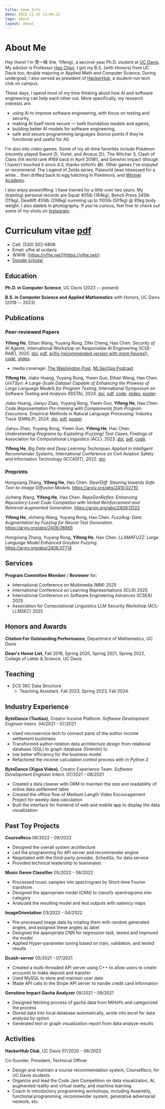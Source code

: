 ```yaml
---
title: Some Info
date: 2022-11-25 11:04:22
tags: about
layout: about
---
```


# About Me

Hey there! I'm 贺一峰 (He, Yifeng), a second-year Ph.D. student at [UC Davis](https://www.ucdavis.edu).
My advisor is Professor [Hao Chen](https://www.cs.ucdavis.edu/~hchen/).
I got my B.S. (with Honors) from UC Davis too,
double majoring in Applied Math and Computer Science.
During undergrad, I also served as president of [HackerHub](https://hackerhub-ucdavis.github.io/),
a student-run tech club on campus.

These days, I spend most of my time thinking about how AI and software engineering can help each other out.
More specifically, my research interests are:

- using AI to improve software engineering, with focus on testing and security,
- making AI itself more secure — both foundation models and agents,
- building better AI models for software engineering,
- safe and secure programming languages (bonus points if they’re functional and useful for AI).

I'm also into video games.
Some of my all-time favorites include Pokémon (recently played Sword 🙃, Violet, and Arceus 😊),
The Witcher 3,
Clash of Clans (hit world rank #169 back in April 2018!),
and Genshin Impact (though I haven’t touched it since 4.4, thanks miHoYo 😅).
Other games I've enjoyed or recommend:
The Legend of Zelda series,
Palworld (was obsessed for a while… then drifted back to egg hatching in Pokémon),
and [Whimel Academy](https://store.steampowered.com/app/2377250/Whimel_Academy/).

<!-- I also love music (from an audiophile perspective) and [photography](https://www.instagram.com/ethan0he1/)! -->

I also enjoy powerlifting.
I have trained for a little over two years.
My (training) personal records are Squat 405lb (184kg), Bench Press 245lb (111kg), Deadlift 455lb (206kg)
summing up to 1105lb (501kg) @ 85kg body weight.
I also dabble in photography.
If you're curious, feel free to check out some of my shots on [Instagram](https://www.instagram.com/yfhe0602/).

# Curriculum vitae [pdf](./yfhe-cv.pdf)

- Cell: (530) 302-6806
- Email: yfhe at ucdavis
- WWW: [https://yfhe.net/](https://yfhe.net/)
- [Google scholar](https://scholar.google.com/citations?user=zNLAMg0AAAAJ&hl=en)

## Education

**Ph.D. in Computer Science**, UC Davis (2023 -- present)

**B.S. in Computer Science and Applied Mathematics** with Honors, UC Davis (2019 -- 2023)

## Publications

### Peer-reviewed Papers

**Yifeng He**, Ethan Wang, Yuyang Rong, Zifei Cheng, Hao Chen.
_Security of AI Agents_,
International Workshop on Responsible AI Engineering (ICSE-RAIE), 2025.
[doi](),
[pdf](/publications/he2025aiagent.pdf),
[arXiv (recommended version with more figures!)](https://arxiv.org/pdf/2406.08689),
[code](https://github.com/SecurityLab-UCD/ai-agent-security),
[slides](/publications/he2025aiagent_slides.pdf).

- media coverage: [The Washington Post](https://www.washingtonpost.com/technology/2025/01/05/agents-ai-chatbots-google-mariner/),
  [MLSecOps Podcast](https://mlsecops.com/podcast/ai-agent-security-threats-defenses-for-modern-deployments).

**Yifeng He**, Jiabo Huang, Yuyang Rong, Yiwen Guo, Ethan Wang, Hao Chen.
_UniTSyn: A Large-Scale Dataset Capable of Enhancing the Prowess of Large Language Models for Program Testing_,
International Symposium on Software Testing and Analysis (ISSTA), 2024.
[doi](https://doi.org/10.1145/3650212.3680342),
[pdf](/publications/he2024unitsyn.pdf),
[code](https://github.com/SecurityLab-UCD/UniTSyn),
[slides](/publications/he2024unitsyn_slides.pdf),
[poster](/publications/he2024unitsyn_poster.pdf).

Jiabo Huang, Jianyu Zhao, Yuyang Rong, Yiwen Guo, **Yifeng He**, Hao Chen.
_Code Representation Pre-training with Complements from Program Executions_.
Empirical Methods in Natural Language Processing: Industry Track (EMNLP), 2024.
[doi](https://aclanthology.org/2024.emnlp-industry.21/),
[pdf](https://aclanthology.org/2024.emnlp-industry.21.pdf),
[poster](/publications/huang2024code_poster.pdf).

Jianyu Zhao, Yuyang Rong, Yiwen Guo, **Yifeng He**, Hao Chen.
_Understanding Programs by Exploiting (Fuzzing) Test Cases_,
Findings of Association for Computational Linguistics (ACL), 2023.
[doi](https://doi.org/10.18653/v1/2023.findings-acl.678),
[pdf](https://aclanthology.org/2023.findings-acl.678.pdf),
[code](https://github.com/rabbitjy/FuzzTuning).

**Yifeng He**,
_Big Data and Deep Learning Techniques Applied in Intelligent Recommender Systems_,
International Conference on Civil Aviation Safety and Information Technology (ICCASIT), 2022.
[doi](https://doi.org/10.1109/ICCASIT55263.2022.9986837).

### Preprints

Hongxiang Zhang, **Yifeng He**, Hao Chen.
_SteerDiff: Steering towards Safe Text-to-Image Diffusion Models_.
https://arxiv.org/abs/2410.02710

Jicheng Wang, **Yifeng He**, Hao Chen.
_RepoGenReflex: Enhancing Repository-Level Code Completion with Verbal Reinforcement and Retrieval-Augmented Generation_.
https://arxiv.org/abs/2409.13122

**Yifeng He**, Jicheng Wang, Yuyang Rong, Hao Chen.
_FuzzAug: Data Augmentation by Fuzzing for Neural Test Generation_.
https://arxiv.org/abs/2406.08665

Hongxiang Zhang, Yuyang Rong, **Yifeng He**, Hao Chen.
_LLAMAFUZZ: Large Language Model Enhanced Greybox Fuzzing_.
https://arxiv.org/abs/2406.07714

## Services

**Program Committee Member** / **Reviewer** for:

- International Conference on Multimedia (MM) 2025
- International Conference on Learning Representations (ICLR) 2025
- International Conference on Software Engineering Advances (ICSEA) 2025
- Association for Computational Linguistics LLM Security Workshop (ACL-LLMSEC) 2025

## Honors and Awards

**Citation For Outstanding Performance**, Department of Mathematics, UC Davis

**Dean's Honor List**, Fall 2019, Spring 2020, Spring 2021, Spring 2022, College of Letter \& Science, UC Davis

## Teaching

- ECS 36C Data Structure
  - Teaching Assistant. Fall 2023, Spring 2023, Fall 2024.

## Industry Experience

**ByteDance (Toutiao)**, Creator Income Platform.
_Software Development Engineer Intern._
04/2021 - 07/2021

- Used microservice tech to connect parts of the author income settlement bushiness
- Transformed author-relation data architecture design from relational database (SQL) to graph database (Gremlin) to
- low better efficiency for the business model
- Refactored the income calculation control process with in Python 3

**ByteDance (Xigua Video)**, Creator Experience Team.
_Software Development Engineer Intern._
07/2021 - 08/2021

- Created a data cleaner with ORM to maintain the size and readability of online data settlement table
- Created the offline flow of Medium-Length Video Encouragement Project for weekly data calculation
- Built the interface for frontend of web and mobile app to display the data visualization

## Past Toy Projects

**CourseReco** 06/2022 - 09/2022

- Designed the overall system architecture
- Led the programming for API server and recommender engine
- Negotiated with the third-party provider, SchedGo, for data service
- Provided technical leadership to teammates

**Music Genre Classifier** 05/2022 - 06/2022

- Processed music samples into spectrogram by Short-time Fourier transform
- Designed the appropriate model (CNN) to classify spectrograms into category
- Analyzed the resulting model and test outputs with saliency maps

**ImageOrientation** 03/2022 - 04/2022

- Pre-processed image data by rotating them with random generated angles, and assigned these angles as label
- Designed the appropriate CNN for regression task, tested and improved the model
- Applied Hyper-parameter tuning based on train, validation, and tested results

**Dcash-server** 05/2021 - 07/2021

- Created a multi-threaded API server using C++ to allow users to create accounts to make deposit and transfer
- Used MySQL to store and maintain user data
- Made API calls to the Stripe API server to handle credit card information

**Genshine Impact Gacha Analyzer** 08/2021 - 09/2021

- Designed fetching process of gacha data from MiHoYo and categorized the process
- Stored data into local database automatically, wrote into excel for data analysis by option
- Generated text or graph visualization report from data analyze results

## Activities

**HackerHub Club**, UC Davis 07/2020 - 06/2023

Co-founder, President, Technical Officer

- Design and maintain a course recommendation system, CourseReco, for UC Davis students
- Organize and lead the Code Jam Competition on data visualization, AI, augmented reality and virtual reality, and machine learning
- Coach in introductory programming workshops, including Assembly, functional programming, recommender system, generative adversarial network, etc.
